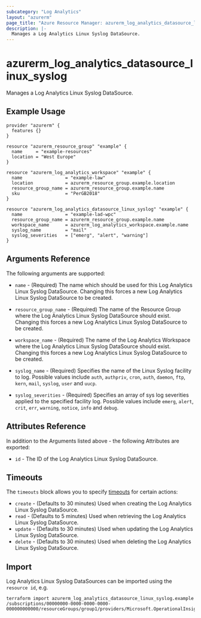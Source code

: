 ```yaml
---
subcategory: "Log Analytics"
layout: "azurerm"
page_title: "Azure Resource Manager: azurerm_log_analytics_datasource_linux_syslog"
description: |-
  Manages a Log Analytics Linux Syslog DataSource.
---
```


# azurerm_log_analytics_datasource_linux_syslog

Manages a Log Analytics Linux Syslog DataSource.

## Example Usage

```hcl
provider "azurerm" {
  features {}
}

resource "azurerm_resource_group" "example" {
  name     = "example-resources"
  location = "West Europe"
}

resource "azurerm_log_analytics_workspace" "example" {
  name                = "example-law"
  location            = azurerm_resource_group.example.location
  resource_group_name = azurerm_resource_group.example.name
  sku                 = "PerGB2018"
}

resource "azurerm_log_analytics_datasource_linux_syslog" "example" {
  name                = "example-lad-wpc"
  resource_group_name = azurerm_resource_group.example.name
  workspace_name      = azurerm_log_analytics_workspace.example.name
  syslog_name         = "mail"
  syslog_severities   = ["emerg", "alert", "warning"]
}
```

## Arguments Reference

The following arguments are supported:

* `name` - (Required) The name which should be used for this Log Analytics Linux Syslog DataSource. Changing this forces a new Log Analytics Linux Syslog DataSource to be created.

* `resource_group_name` - (Required) The name of the Resource Group where the Log Analytics Linux Syslog DataSource should exist. Changing this forces a new Log Analytics Linux Syslog DataSource to be created.

* `workspace_name` - (Required) The name of the Log Analytics Workspace where the Log Analytics Linux Syslog DataSource should exist. Changing this forces a new Log Analytics Linux Syslog DataSource to be created.

* `syslog_name` - (Required) Specifies the name of the Linux Syslog facility to log. Possible values include `auth`, `authpriv`, `cron`, `auth`, `daemon`, `ftp`, `kern`, `mail`, `syslog`, `user` and `uucp`.

* `syslog_severities` - (Required) Specifies an array of sys log severities applied to the specified facility log. Possible values include `emerg`, `alert`, `crit`, `err`, `warning`, `notice`, `info` and `debug`.

## Attributes Reference

In addition to the Arguments listed above - the following Attributes are exported: 

* `id` - The ID of the Log Analytics Linux Syslog DataSource.

## Timeouts

The `timeouts` block allows you to specify [timeouts](https://www.terraform.io/docs/configuration/resources.html#timeouts) for certain actions:

* `create` - (Defaults to 30 minutes) Used when creating the Log Analytics Linux Syslog DataSource.
* `read` - (Defaults to 5 minutes) Used when retrieving the Log Analytics Linux Syslog DataSource.
* `update` - (Defaults to 30 minutes) Used when updating the Log Analytics Linux Syslog DataSource.
* `delete` - (Defaults to 30 minutes) Used when deleting the Log Analytics Linux Syslog DataSource.

## Import

Log Analytics Linux Syslog DataSources can be imported using the `resource id`, e.g.

```shell
terraform import azurerm_log_analytics_datasource_linux_syslog.example /subscriptions/00000000-0000-0000-0000-000000000000/resourceGroups/group1/providers/Microsoft.OperationalInsights/workspaces/workspace1/datasources/datasource1
```
